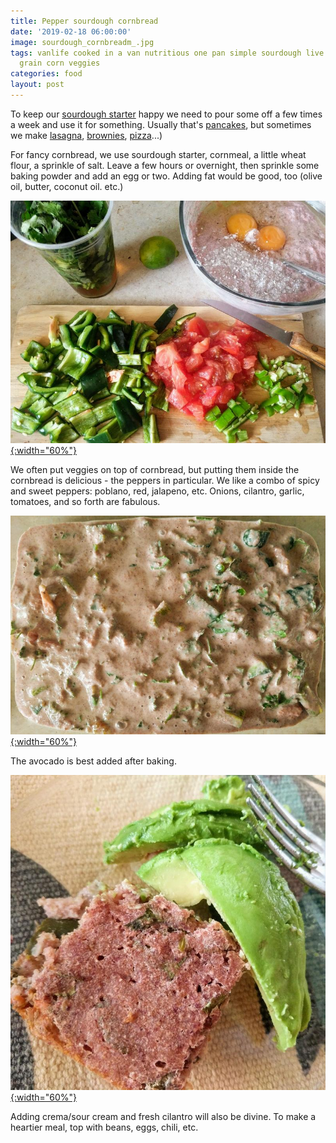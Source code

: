 ```yaml
---
title: Pepper sourdough cornbread
date: '2019-02-18 06:00:00'
image: sourdough_cornbreadm_.jpg
tags: vanlife cooked in a van nutritious one pan simple sourdough live culture bread
  grain corn veggies
categories: food
layout: post
---
```


To keep our [sourdough starter](https://reverdecer.annalisagross.com/2019/02/06/sourdoughs/) happy we need to pour some off a few times a week and use it for something. Usually that's [pancakes](http://reverdecer.annalisagross.com/2019/02/07/sourdough-pancakes/), but sometimes we make [lasagna](http://reverdecer.annalisagross.com/2019/02/25/sourdough-lasagna-noodles/), [brownies](http://reverdecer.annalisagross.com/2019/02/10/more-brownies-now-sourdough/),
 [pizza](https://reverdecer.annalisagross.com/2019/02/05/sourdough-pizza/)...)
 
For fancy cornbread, we use sourdough starter, cornmeal, a little wheat flour, a sprinkle of salt. Leave a few hours or overnight, then sprinkle some baking powder and add an egg or two. Adding fat would be good, too (olive oil, butter, coconut oil. etc.)
 
[![](/images/sourdough_cornbread_.jpg){:width="60%"}](/images/sourdough_cornbread.jpg)

 
 We often put veggies on top of cornbread, but putting them inside the cornbread is delicious - the peppers in particular. We like a combo of spicy and sweet peppers: poblano, red, jalapeno, etc. Onions, cilantro, garlic, tomatoes, and so forth are fabulous.
 
 [![](/images/sourdough_cornbread2_.jpg){:width="60%"}](/images/sourdough_cornbread2.jpg)
 
The avocado is best added after baking.

[![](/images/sourdough_cornbread3_.jpg){:width="60%"}](/images/sourdough_cornbread3.jpg)
 
Adding crema/sour cream and fresh cilantro will also be divine. To make a heartier meal, top with beans, eggs, chili, etc.